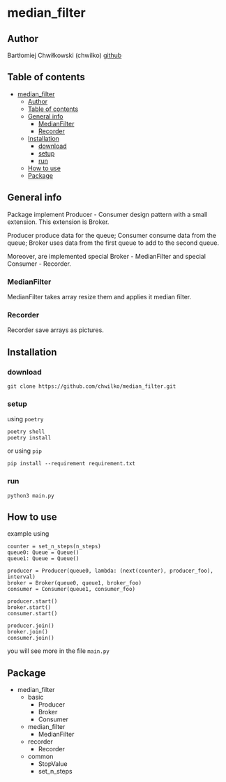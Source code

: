 # median_filter
## Author
Bartłomiej Chwiłkowski (chwilko)
[github](https://github.com/chwilko/median_filter)

## Table of contents
- [median\_filter](#median_filter)
  - [Author](#author)
  - [Table of contents](#table-of-contents)
  - [General info](#general-info)
    - [MedianFilter](#medianfilter)
    - [Recorder](#recorder)
  - [Installation](#installation)
    - [download](#download)
    - [setup](#setup)
    - [run](#run)
  - [How to use](#how-to-use)
  - [Package](#package)


## General info
Package implement Producer - Consumer design pattern with a small extension.
This extension is Broker.

Producer produce data for the queue;
Consumer consume data from the queue;
Broker uses data from the first queue to add to the second queue.

Moreover, are implemented special Broker - MedianFilter and special Consumer - Recorder.

### MedianFilter
MedianFilter takes array resize them and applies it median filter.

### Recorder
Recorder save arrays as pictures.


## Installation
### download
```
git clone https://github.com/chwilko/median_filter.git
```
### setup
using `poetry`
```
poetry shell
poetry install
```

or using `pip`
```
pip install --requirement requirement.txt
```
### run
```
python3 main.py
```

## How to use
example using
```
counter = set_n_steps(n_steps)
queue0: Queue = Queue()
queue1: Queue = Queue()

producer = Producer(queue0, lambda: (next(counter), producer_foo), interval)
broker = Broker(queue0, queue1, broker_foo)
consumer = Consumer(queue1, consumer_foo)

producer.start()
broker.start()
consumer.start()

producer.join()
broker.join()
consumer.join()
```
you will see more in the file `main.py`

## Package
* median_filter
  * basic
    * Producer
    * Broker
    * Consumer
  * median_filter
    * MedianFilter
  * recorder 
    * Recorder
  * common
    * StopValue
    * set_n_steps

